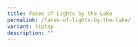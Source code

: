 ```yaml
---
title: Faces of Lights by the Lake
permalink: /faces-of-lights-by-the-lake/
variant: tiptap
description: ""
---
```

